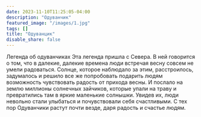 ```yaml
---
date: 2023-11-10T11:25:05-04:00
description: "Одуванчик"
featured_image: "/images/1.jpg"
tags: []
title: "Одуванцик"
disable_share: false
---
```

Легенда об одуванчиках
Эта легенда пришла с Севера. В ней говорится о том, что в далекие, далекие времена люди встречая весну совсем не умели 
радоваться. Солнце, которое наблюдало за этим, расстроилось, задумалось и решило все же попробовать подарить людям возможность 
чувствовать радость от прихода весны. И послало на землю миллионы солнечных зайчиков, которые упали на траву и превратились 
там в яркие маленькие солнышки. Увидев их, люди невольно стали улыбаться и почувствовали себя счастливыми.
С тех пор Одуванчики растут почти везде, даря радость и счастье людям.
